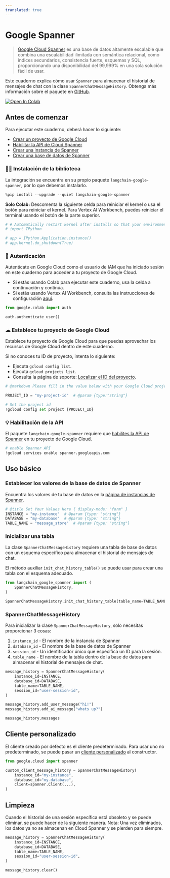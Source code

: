 ```yaml
---
translated: true
---
```


# Google Spanner

> [Google Cloud Spanner](https://cloud.google.com/spanner) es una base de datos altamente escalable que combina una escalabilidad ilimitada con semántica relacional, como índices secundarios, consistencia fuerte, esquemas y SQL, proporcionando una disponibilidad del 99,999% en una sola solución fácil de usar.

Este cuaderno explica cómo usar `Spanner` para almacenar el historial de mensajes de chat con la clase `SpannerChatMessageHistory`.
Obtenga más información sobre el paquete en [GitHub](https://github.com/googleapis/langchain-google-spanner-python/).

[![Open In Colab](https://colab.research.google.com/assets/colab-badge.svg)](https://colab.research.google.com/github/googleapis/langchain-google-spanner-python/blob/main/samples/chat_message_history.ipynb)

## Antes de comenzar

Para ejecutar este cuaderno, deberá hacer lo siguiente:

 * [Crear un proyecto de Google Cloud](https://developers.google.com/workspace/guides/create-project)
 * [Habilitar la API de Cloud Spanner](https://console.cloud.google.com/flows/enableapi?apiid=spanner.googleapis.com)
 * [Crear una instancia de Spanner](https://cloud.google.com/spanner/docs/create-manage-instances)
 * [Crear una base de datos de Spanner](https://cloud.google.com/spanner/docs/create-manage-databases)

### 🦜🔗 Instalación de la biblioteca

La integración se encuentra en su propio paquete `langchain-google-spanner`, por lo que debemos instalarlo.

```python
%pip install --upgrade --quiet langchain-google-spanner
```

**Solo Colab:** Descomenta la siguiente celda para reiniciar el kernel o usa el botón para reiniciar el kernel. Para Vertex AI Workbench, puedes reiniciar el terminal usando el botón de la parte superior.

```python
# # Automatically restart kernel after installs so that your environment can access the new packages
# import IPython

# app = IPython.Application.instance()
# app.kernel.do_shutdown(True)
```

### 🔐 Autenticación

Autentícate en Google Cloud como el usuario de IAM que ha iniciado sesión en este cuaderno para acceder a tu proyecto de Google Cloud.

* Si estás usando Colab para ejecutar este cuaderno, usa la celda a continuación y continúa.
* Si estás usando Vertex AI Workbench, consulta las instrucciones de configuración [aquí](https://github.com/GoogleCloudPlatform/generative-ai/tree/main/setup-env).

```python
from google.colab import auth

auth.authenticate_user()
```

### ☁ Establece tu proyecto de Google Cloud

Establece tu proyecto de Google Cloud para que puedas aprovechar los recursos de Google Cloud dentro de este cuaderno.

Si no conoces tu ID de proyecto, intenta lo siguiente:

* Ejecuta `gcloud config list`.
* Ejecuta `gcloud projects list`.
* Consulta la página de soporte: [Localizar el ID del proyecto](https://support.google.com/googleapi/answer/7014113).

```python
# @markdown Please fill in the value below with your Google Cloud project ID and then run the cell.

PROJECT_ID = "my-project-id"  # @param {type:"string"}

# Set the project id
!gcloud config set project {PROJECT_ID}
```

### 💡 Habilitación de la API

El paquete `langchain-google-spanner` requiere que [habilites la API de Spanner](https://console.cloud.google.com/flows/enableapi?apiid=spanner.googleapis.com) en tu proyecto de Google Cloud.

```python
# enable Spanner API
!gcloud services enable spanner.googleapis.com
```

## Uso básico

### Establecer los valores de la base de datos de Spanner

Encuentra los valores de tu base de datos en la [página de instancias de Spanner](https://console.cloud.google.com/spanner).

```python
# @title Set Your Values Here { display-mode: "form" }
INSTANCE = "my-instance"  # @param {type: "string"}
DATABASE = "my-database"  # @param {type: "string"}
TABLE_NAME = "message_store"  # @param {type: "string"}
```

### Inicializar una tabla

La clase `SpannerChatMessageHistory` requiere una tabla de base de datos con un esquema específico para almacenar el historial de mensajes de chat.

El método auxiliar `init_chat_history_table()` se puede usar para crear una tabla con el esquema adecuado.

```python
from langchain_google_spanner import (
    SpannerChatMessageHistory,
)

SpannerChatMessageHistory.init_chat_history_table(table_name=TABLE_NAME)
```

### SpannerChatMessageHistory

Para inicializar la clase `SpannerChatMessageHistory`, solo necesitas proporcionar 3 cosas:

1. `instance_id` - El nombre de la instancia de Spanner
1. `database_id` - El nombre de la base de datos de Spanner
1. `session_id` - Un identificador único que especifica un ID para la sesión.
1. `table_name` - El nombre de la tabla dentro de la base de datos para almacenar el historial de mensajes de chat.

```python
message_history = SpannerChatMessageHistory(
    instance_id=INSTANCE,
    database_id=DATABASE,
    table_name=TABLE_NAME,
    session_id="user-session-id",
)

message_history.add_user_message("hi!")
message_history.add_ai_message("whats up?")
```

```python
message_history.messages
```

## Cliente personalizado

El cliente creado por defecto es el cliente predeterminado. Para usar uno no predeterminado, se puede pasar un [cliente personalizado](https://cloud.google.com/spanner/docs/samples/spanner-create-client-with-query-options#spanner_create_client_with_query_options-python) al constructor.

```python
from google.cloud import spanner

custom_client_message_history = SpannerChatMessageHistory(
    instance_id="my-instance",
    database_id="my-database",
    client=spanner.Client(...),
)
```

## Limpieza

Cuando el historial de una sesión específica está obsoleto y se puede eliminar, se puede hacer de la siguiente manera.
Nota: Una vez eliminados, los datos ya no se almacenan en Cloud Spanner y se pierden para siempre.

```python
message_history = SpannerChatMessageHistory(
    instance_id=INSTANCE,
    database_id=DATABASE,
    table_name=TABLE_NAME,
    session_id="user-session-id",
)

message_history.clear()
```
